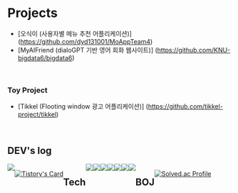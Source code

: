 <!--
**dyd131001/dyd131001** is a ✨ _special_ ✨ repository because its `README.md` (this file) appears on your GitHub profile.

Here are some ideas to get you started:

- 🔭 I’m currently working on ...
- 🌱 I’m currently learning ...
- 👯 I’m looking to collaborate on ...
- 🤔 I’m looking for help with ...
- 💬 Ask me about ...
- 📫 How to reach me: ...
- 😄 Pronouns: ...
- ⚡ Fun fact: ...
-->


# Projects
* [오식이 (사용자별 메뉴 추천 어플리케이션)] (https://github.com/dyd131001/MoAppTeam4)
* [MyAIFriend (dialoGPT 기반 영어 회화 웹사이트)] (https://github.com/KNU-bigdata6/bigdata6)

 <br/>
 
### Toy Project
* [Tikkel (Flooting window 광고 어플리케이션)] (https://github.com/tikkel-project/tikkel)


 <br/>
  

## DEV's log
<div style="display:flex; flex-direction:row;">
    <a href="https://dyd131001.tistory.com">
        <img src="https://img.shields.io/badge/
        Tistory-000000?style=for-the-badge&logo=Tistory&logoColor=white"> 
    </a>

[![Tistory's Card](https://github-readme-tistory-card.vercel.app/api?name=dyd1310&color=defalult)](https://dyd1310.tistory.com/)

 <br/>
  
## Tech
  
 <br/>
  
<img src="https://img.shields.io/badge/Python-000000?style=flat-square&logo=Python&logoColor=white"/>
<img src="https://img.shields.io/badge/Flask-000000?style=flat-square&logo=Flask&logoColor=white"/>
<img src="https://img.shields.io/badge/MySQL-000000?style=flat-square&logo=MySQL&logoColor=white"/>
<img src="https://img.shields.io/badge/Kotlin-000000?style=flat-square&logo=Kotlin&logoColor=white"/>
<img src="https://img.shields.io/badge/Android Studio-000000?style=flat-square&logo=Android Studio&logoColor=white"/>
<img src="https://img.shields.io/badge/Java-000000?style=flat-square&logo=Java&logoColor=white"/>
<img src="https://img.shields.io/badge/Spring Boot-000000?style=flat-square&logo=Spring Boot&logoColor=white"/>


  <br/>
  <br/>

## BOJ
 
[![Solved.ac Profile](http://mazassumnida.wtf/api/v2/generate_badge?boj=xxx1310)](https://solved.ac/xxx1310/)
 
   <br/>
   <br/>
